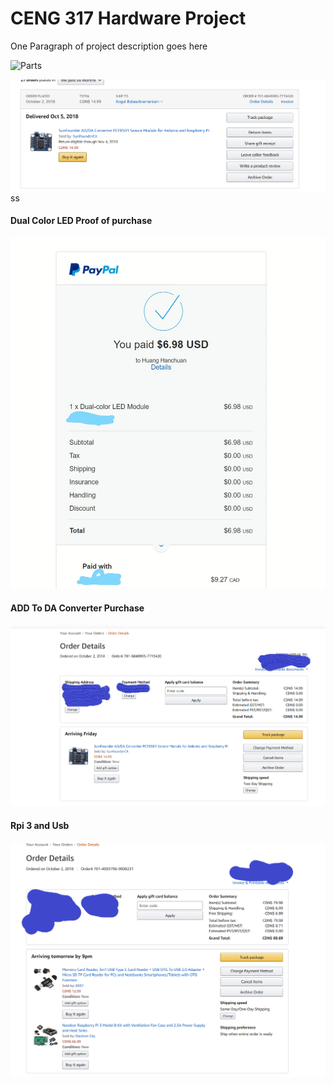 # CENG 317 Hardware Project

One Paragraph of project description goes here

![Parts](https://raw.githubusercontent.com/KogulB/KogulBCENG317Project/master/KogulSoldering.png)

![Parts](https://raw.githubusercontent.com/KogulB/KogulBCENG317Project/master/ProofofDelivery.PNG)ss

#### Dual Color LED Proof of purchase

![Parts](https://raw.githubusercontent.com/KogulB/KogulBCENG317Project/master/documentation/Dual%20Color%20Led.jpg)
	
	
#### ADD To DA Converter Purchase  

![Parts](https://raw.githubusercontent.com/KogulB/KogulBCENG317Project/master/documentation/SunfounderADDApcf8591.PNG)

#### Rpi 3 and Usb 

![Parts](https://raw.githubusercontent.com/KogulB/KogulBCENG317Project/master/documentation/UsbandRpi3.PNG)

